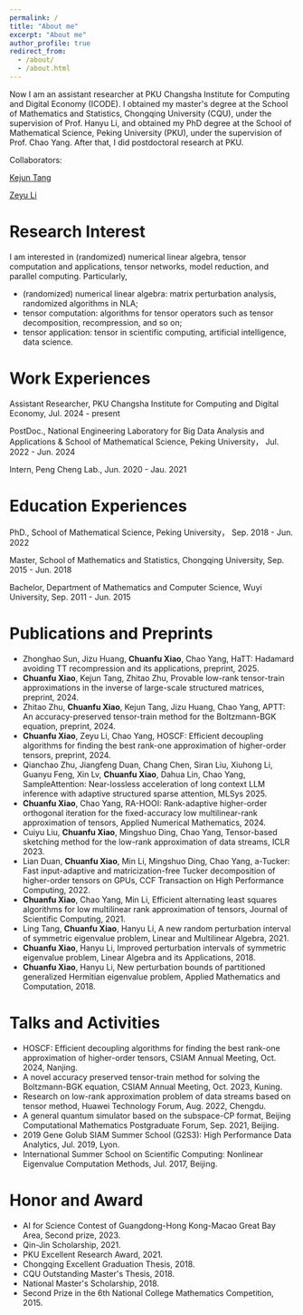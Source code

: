 ```yaml
---
permalink: /
title: "About me"
excerpt: "About me"
author_profile: true
redirect_from: 
  - /about/
  - /about.html
---
```


Now I am an assistant researcher at PKU Changsha Institute for Computing and Digital Economy (ICODE). I obtained my master's degree at the School of Mathematics and Statistics, Chongqing University (CQU), under the supervision of Prof. Hanyu Li, and obtained my PhD degree at the School of Mathematical Science, Peking University (PKU), under the supervision of Prof. Chao Yang. After that, I did postdoctoral research at PKU.

Collaborators:

[Kejun Tang](https://www.tangkejun.com/)

[Zeyu Li](https://zeyuli.cn/)

Research Interest
======
I am interested in (randomized) numerical linear algebra, tensor computation and applications, tensor networks, model reduction, and parallel computing. Particularly,
* (randomized) numerical linear algebra: matrix perturbation analysis, randomized algorithms in NLA;
* tensor computation: algorithms for tensor operators such as tensor decomposition, recompression, and so on;
* tensor application: tensor in scientific computing, artificial intelligence, data science.

Work Experiences
======
Assistant Researcher, PKU Changsha Institute for Computing and Digital Economy, Jul. 2024 - present

PostDoc., National Engineering Laboratory for Big Data Analysis and Applications & School of Mathematical Science, Peking University， Jul. 2022 - Jun. 2024

Intern, Peng Cheng Lab., Jun. 2020 - Jau. 2021

Education Experiences
======
PhD., School of Mathematical Science, Peking University， Sep. 2018 - Jun. 2022

Master, School of Mathematics and Statistics, Chongqing University, Sep. 2015 - Jun. 2018

Bachelor, Department of Mathematics and Computer Science, Wuyi University, Sep. 2011 - Jun. 2015

Publications and Preprints
======
* Zhonghao Sun, Jizu Huang, **Chuanfu Xiao**, Chao Yang, HaTT: Hadamard avoiding TT recompression and its applications, preprint, 2025.
* **Chuanfu Xiao**, Kejun Tang, Zhitao Zhu, Provable low-rank tensor-train approximations in the inverse of large-scale structured matrices, preprint, 2024.
* Zhitao Zhu, **Chuanfu Xiao**, Kejun Tang, Jizu Huang, Chao Yang, APTT: An accuracy-preserved tensor-train method for the Boltzmann-BGK equation, preprint, 2024.
* **Chuanfu Xiao**, Zeyu Li, Chao Yang, HOSCF: Efficient decoupling algorithms for finding the best rank-one approximation of higher-order tensors, preprint, 2024.
* Qianchao Zhu, Jiangfeng Duan, Chang Chen, Siran Liu, Xiuhong Li, Guanyu Feng, Xin Lv, **Chuanfu Xiao**, Dahua Lin, Chao Yang, SampleAttention: Near-lossless acceleration of long context LLM inference with adaptive structured sparse attention, MLSys 2025.
* **Chuanfu Xiao**, Chao Yang, RA-HOOI: Rank-adaptive higher-order orthogonal iteration for the fixed-accuracy low multilinear-rank approximation of tensors, Applied Numerical Mathematics, 2024.
* Cuiyu Liu, **Chuanfu Xiao**, Mingshuo Ding, Chao Yang, Tensor-based sketching method for the low-rank approximation of data streams, ICLR 2023.
* Lian Duan, **Chuanfu Xiao**, Min Li, Mingshuo Ding, Chao Yang, a-Tucker: Fast input-adaptive and matricization-free Tucker decomposition of higher-order tensors on GPUs, CCF Transaction on High Performance Computing, 2022.
* **Chuanfu Xiao**, Chao Yang, Min Li, Efficient alternating least squares algorithms for low multilinear rank approximation of tensors, Journal of Scientific Computing, 2021.
* Ling Tang, **Chuanfu Xiao**, Hanyu Li, A new random perturbation interval of symmetric eigenvalue problem, Linear and Multilinear Algebra, 2021.
* **Chuanfu Xiao**, Hanyu Li, Improved perturbation intervals of symmetric eigenvalue problem, Linear Algebra and its Applications, 2018.
* **Chuanfu Xiao**, Hanyu Li, New perturbation bounds of partitioned generalized Hermitian eigenvalue problem, Applied Mathematics and Computation, 2018.

Talks and Activities
======
* HOSCF: Efficient decoupling algorithms for finding the best rank-one approximation of higher-order tensors, CSIAM Annual Meeting, Oct. 2024, Nanjing.
* A novel accuracy preserved tensor-train method for solving the Boltzmann-BGK equation, CSIAM Annual Meeting, Oct. 2023, Kuning.
* Research on low-rank approximation problem of data streams based on tensor method, Huawei Technology Forum, Aug. 2022, Chengdu.
* A general quantum simulator based on the subspace-CP format, Beijing Computational Mathematics Postgraduate Forum, Sep. 2021, Beijing.
* 2019 Gene Golub SIAM Summer School (G2S3): High Performance Data Analytics, Jul. 2019, Lyon.
* International Summer School on Scientific Computing: Nonlinear Eigenvalue Computation Methods, Jul. 2017, Beijing.

Honor and Award
======
* AI for Science Contest of Guangdong-Hong Kong-Macao Great Bay Area, Second prize, 2023.
* Qin-Jin Scholarship, 2021.
* PKU Excellent Research Award, 2021.
* Chongqing Excellent Graduation Thesis, 2018.
* CQU Outstanding Master's Thesis, 2018.
* National Master's Scholarship, 2018.
* Second Prize in the 6th National College Mathematics Competition, 2015.
